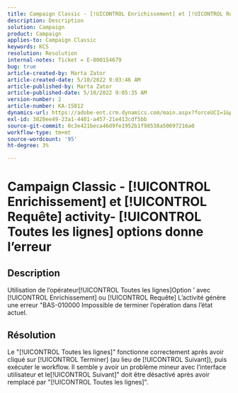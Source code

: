 ```yaml
---
title: Campaign Classic - [!UICONTROL Enrichissement] et [!UICONTROL Requête] activity- [!UICONTROL Toutes les lignes] options donne l’erreur
description: Description
solution: Campaign
product: Campaign
applies-to: Campaign Classic
keywords: KCS
resolution: Resolution
internal-notes: Ticket = E-000154679
bug: true
article-created-by: Marta Zator
article-created-date: 5/10/2022 9:03:46 AM
article-published-by: Marta Zator
article-published-date: 5/10/2022 9:05:35 AM
version-number: 2
article-number: KA-15812
dynamics-url: https://adobe-ent.crm.dynamics.com/main.aspx?forceUCI=1&pagetype=entityrecord&etn=knowledgearticle&id=8cf53f15-40d0-ec11-a7b5-00224809c101
exl-id: 3820ee49-23a1-4401-a457-21e413cdf5bb
source-git-commit: 0c3e421beca46d9fe1952b1f98538a50697216a0
workflow-type: tm+mt
source-wordcount: '95'
ht-degree: 3%

---
```


# Campaign Classic - [!UICONTROL Enrichissement] et [!UICONTROL Requête] activity- [!UICONTROL Toutes les lignes] options donne l’erreur

## Description


Utilisation de l’opérateur[!UICONTROL Toutes les lignes]Option ’ avec [!UICONTROL Enrichissement] ou [!UICONTROL Requête] L’activité génère une erreur &quot;BAS-010000 Impossible de terminer l’opération dans l’état actuel.


## Résolution


Le &quot;[!UICONTROL Toutes les lignes]&quot; fonctionne correctement après avoir cliqué sur [!UICONTROL Terminer] (au lieu de [!UICONTROL Suivant]), puis exécuter le workflow. Il semble y avoir un problème mineur avec l’interface utilisateur et le[!UICONTROL Suivant]&quot; doit être désactivé après avoir remplacé par &quot;[!UICONTROL Toutes les lignes]&quot;.
